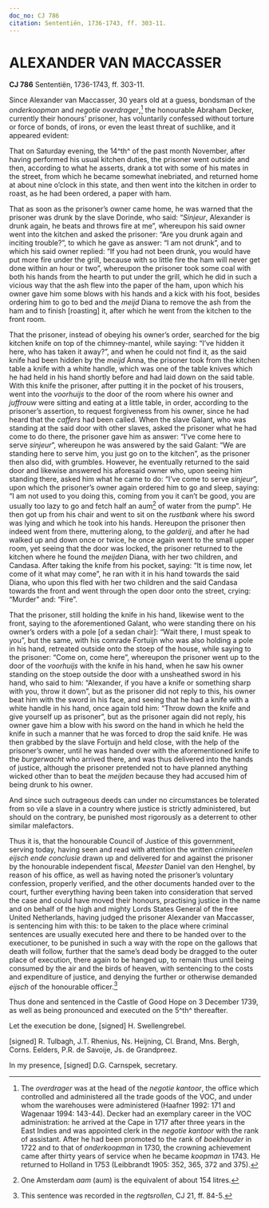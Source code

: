 ```yaml
---
doc_no: CJ 786
citation: Sententiën, 1736-1743, ff. 303-11.
---
```


# ALEXANDER VAN MACCASSER

**CJ 786** Sententiën, 1736-1743, ff. 303-11.

Since Alexander van Maccasser, 30 years old at a guess, bondsman of the *onderkoopman* and *negotie overdrager*,[^1] the honourable Abraham Decker, currently their honours’ prisoner, has voluntarily confessed without torture or force of bonds, of irons, or even the least threat of suchlike, and it appeared evident:

That on Saturday evening, the 14^th^ of the past month November, after having performed his usual kitchen duties, the prisoner went outside and then, according to what he asserts, drank a tot with some of his mates in the street, from which he became somewhat inebriated, and returned home at about nine o’clock in this state, and then went into the kitchen in order to roast, as he had been ordered, a paper with ham.

That as soon as the prisoner’s owner came home, he was warned that the prisoner was drunk by the slave Dorinde, who said: “*Sinjeur*, Alexander is drunk again, he beats and throws fire at me”, whereupon his said owner went into the kitchen and asked the prisoner: “Are you drunk again and inciting trouble?”, to which he gave as answer: “I am not drunk”, and to which his said owner replied: “If you had not been drunk, you would have put more fire under the grill, because with so little fire the ham will never get done within an hour or two”, whereupon the prisoner took some coal with both his hands from the hearth to put under the grill, which he did in such a vicious way that the ash flew into the paper of the ham, upon which his owner gave him some blows with his hands and a kick with his foot, besides ordering him to go to bed and the *meijd* Diana to remove the ash from the ham and to finish \[roasting\] it, after which he went from the kitchen to the front room.

That the prisoner, instead of obeying his owner’s order, searched for the big kitchen knife on top of the chimney-mantel, while saying: “I’ve hidden it here, who has taken it away?”, and when he could not find it, as the said knife had been hidden by the *meijd* Anna, the prisoner took from the kitchen table a knife with a white handle, which was one of the table knives which he had held in his hand shortly before and had laid down on the said table. With this knife the prisoner, after putting it in the pocket of his trousers, went into the *voorhuijs* to the door of the room where his owner and *juffrouw* were sitting and eating at a little table, in order, according to the prisoner’s assertion, to request forgiveness from his owner, since he had heard that the *caffers* had been called. When the slave Galant, who was standing at the said door with other slaves, asked the prisoner what he had come to do there, the prisoner gave him as answer: “I’ve come here to serve *sinjeur*”, whereupon he was answered by the said Galant: “We are standing here to serve him, you just go on to the kitchen”, as the prisoner then also did, with grumbles. However, he eventually returned to the said door and likewise answered his aforesaid owner who, upon seeing him standing there, asked him what he came to do: “I’ve come to serve *sinjeur*”, upon which the prisoner’s owner again ordered him to go and sleep, saying: “I am not used to you doing this, coming from you it can’t be good, you are usually too lazy to go and fetch half an aum[^2] of water from the pump”. He then got up from his chair and went to sit on the *rustbank* where his sword was lying and which he took into his hands. Hereupon the prisoner then indeed went from there, muttering along, to the *galderij*, and after he had walked up and down once or twice, he once again went to the small upper room, yet seeing that the door was locked, the prisoner returned to the kitchen where he found the *meijden* Diana, with her two children, and Candasa. After taking the knife from his pocket, saying: “It is time now, let come of it what may come”, he ran with it in his hand towards the said Diana, who upon this fled with her two children and the said Candasa towards the front and went through the open door onto the street, crying: “Murder” and: “Fire”.

That the prisoner, still holding the knife in his hand, likewise went to the front, saying to the aforementioned Galant, who were standing there on his owner’s orders with a pole \[of a sedan chair\]: “Wait there, I must speak to you”, but the same, with his comrade Fortuijn who was also holding a pole in his hand, retreated outside onto the stoep of the house, while saying to the prisoner: “Come on, come here”, whereupon the prisoner went up to the door of the *voorhuijs* with the knife in his hand, when he saw his owner standing on the stoep outside the door with a unsheathed sword in his hand, who said to him: “Alexander, if you have a knife or something sharp with you, throw it down”, but as the prisoner did not reply to this, his owner beat him with the sword in his face, and seeing that he had a knife with a white handle in his hand, once again told him: “Throw down the knife and give yourself up as prisoner”, but as the prisoner again did not reply, his owner gave him a blow with his sword on the hand in which he held the knife in such a manner that he was forced to drop the said knife. He was then grabbed by the slave Fortuijn and held close, with the help of the prisoner’s owner, until he was handed over with the aforementioned knife to the *burgerwacht* who arrived there, and was thus delivered into the hands of justice, although the prisoner pretended not to have planned anything wicked other than to beat the *meijden* because they had accused him of being drunk to his owner.

And since such outrageous deeds can under no circumstances be tolerated from so vile a slave in a country where justice is strictly administered, but should on the contrary, be punished most rigorously as a deterrent to other similar malefactors.

Thus it is, that the honourable Council of Justice of this government, serving today, having seen and read with attention the written *crimineelen eijsch ende conclusie* drawn up and delivered for and against the prisoner by the honourable independent fiscal, *Meester* Daniel van den Henghel, by reason of his office, as well as having noted the prisoner’s voluntary confession, properly verified, and the other documents handed over to the court, further everything having been taken into consideration that served the case and could have moved their honours, practising justice in the name and on behalf of the high and mighty Lords States General of the free United Netherlands, having judged the prisoner Alexander van Maccasser, is sentencing him with this: to be taken to the place where criminal sentences are usually executed here and there to be handed over to the executioner, to be punished in such a way with the rope on the gallows that death will follow, further that the same’s dead body be dragged to the outer place of execution, there again to be hanged up, to remain thus until being consumed by the air and the birds of heaven, with sentencing to the costs and expenditure of justice, and denying the further or otherwise demanded *eijsch* of the honourable officer.[^3]

Thus done and sentenced in the Castle of Good Hope on 3 December 1739, as well as being pronounced and executed on the 5^th^ thereafter.

Let the execution be done, \[signed\] H. Swellengrebel.

\[signed\] R. Tulbagh, J.T. Rhenius, Ns. Heijning, Cl. Brand, Mns. Bergh, Corns. Eelders, P.R. de Savoije, Js. de Grandpreez.

In my presence, \[signed\] D.G. Carnspek, secretary.

[^1]: The *overdrager* was at the head of the *negotie kantoor*, the office which controlled and administered all the trade goods of the VOC, and under whom the warehouses were administered (Haafner 1992: 171 and Wagenaar 1994: 143-44). Decker had an exemplary career in the VOC administration: he arrived at the Cape in 1717 after three years in the East Indies and was appointed clerk in the *negotie kantoor* with the rank of assistant. After he had been promoted to the rank of *boekhouder* in 1722 and to that of *onderkoopman* in 1730, the crowning achievement came after thirty years of service when he became *koopman* in 1743. He returned to Holland in 1753 (Leibbrandt 1905: 352, 365, 372 and 375).

[^2]: One Amsterdam *aam* (aum) is the equivalent of about 154 litres.

[^3]: This sentence was recorded in the *regtsrollen*, CJ 21, ff. 84-5.